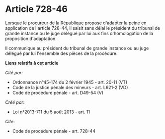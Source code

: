 # Article 728-46

Lorsque le procureur de la République propose d'adapter la peine en application de l'article 728-44, il saisit sans délai le
président du tribunal de grande instance ou le juge délégué par lui aux fins d'homologation de la proposition d'adaptation. 

Il communique au président du tribunal de grande instance ou au juge délégué par lui l'ensemble des pièces de la procédure.

**Liens relatifs à cet article**

_Cité par_:

  - Ordonnance n°45-174 du 2 février 1945 - art. 20-11 (VT)
  - Code de la justice pénale des mineurs - art. L621-2 (VD)
  - Code de procédure pénale - art. D49-54 (V)

_Créé par_:

  - Loi n°2013-711 du 5 août 2013 - art. 11

_Cite_:

  - Code de procédure pénale - art. 728-44
